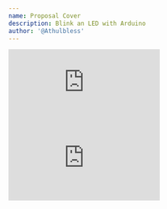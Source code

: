 ```yaml
---
name: Proposal Cover
description: Blink an LED with Arduino
author: '@Athulbless'
---
```

<div>
<?php if (isset($_GET['ContactID'])) { ?>
<iframe id="iframe1" frameborder="0" src="https://betterproposals.io/proposal/cover.php?ProposalID=<?php echo $_GET['ProposalID'];?>&ContactID=<?php echo $_GET['ContactID'];?>"></iframe> 
<?php } else {?>
<iframe id="iframe1" frameborder="0" src="https://betterproposals.io/proposal/cover.php?ProposalID=<?php echo $_GET['ProposalID'];?>&debug=yes"></iframe> 
<?php } ?>
</div>
